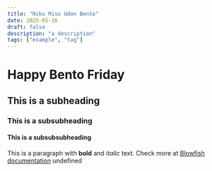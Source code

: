 ```yaml
---
title: "Niku Miso Udon Bento"
date: 2025-05-16
draft: false
description: "a description"
tags: ["example", "tag"]
---
```



# Happy Bento Friday
## This is a subheading
### This is a subsubheading
#### This is a subsubsubheading
This is a paragraph with **bold** and *italic* text.
Check more at [Blowfish documentation](https://blowfish.page/)
undefined